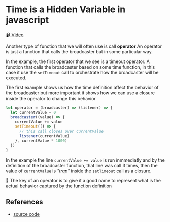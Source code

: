 # Time is a Hidden Variable in javascript

[📹 Video](https://egghead.io/lessons/egghead-time-is-a-hidden-variable-in-javascript-f724e184)

Another type of function that we will often use is call **operator** An operator is just a function that calls the broadcaster but in some particular way.

In the example, the first operator that we see is a timeout operator. A function that calls the broadcaster based on some time function, in this case it use the `setTimeout` call to orchestrate how the broadcaster will be executed.

The first example shows us how the time definition affect the behavior of the broadcaster but more important it shows how we can use a closure inside the operator to change this behavior

```javascript
let operator = (broadcaster) => (listener) => {
  let currentValue = 0
  broadcaster((value) => {
    currentValue += value
    setTimeout(() => {
      // this call closes over currentValue
      listener(currentValue)
    }, currentValue * 1000)
  })
}
```

In the example the line `currentValue += value` is run inmmediatly and by the definition of the broadcaster function, that line was call 3 times, then the value of `currentValue` is _"trap"_ inside the `setTimeout` call as a closure.

🔑 The key of an operator is to give it a good name to represent what is the actual behavior captured by the function definition

## References

- [source code](https://github.com/johnlindquist/crafting-functions/blob/time-the-hidden-variable/src/index.js)
